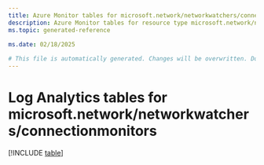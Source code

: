 ```yaml
---
title: Azure Monitor tables for microsoft.network/networkwatchers/connectionmonitors
description: Azure Monitor tables for resource type microsoft.network/networkwatchers/connectionmonitors
ms.topic: generated-reference
   
ms.date: 02/18/2025

# This file is automatically generated. Changes will be overwritten. Do not change this file directly.
---
```


# Log Analytics tables for microsoft.network/networkwatchers/connectionmonitors  

[!INCLUDE [table](~/reusable-content/ce-skilling/azure/includes/azure-monitor/reference/tables/microsoft-network_networkwatchers_connectionmonitors-include.md)]

